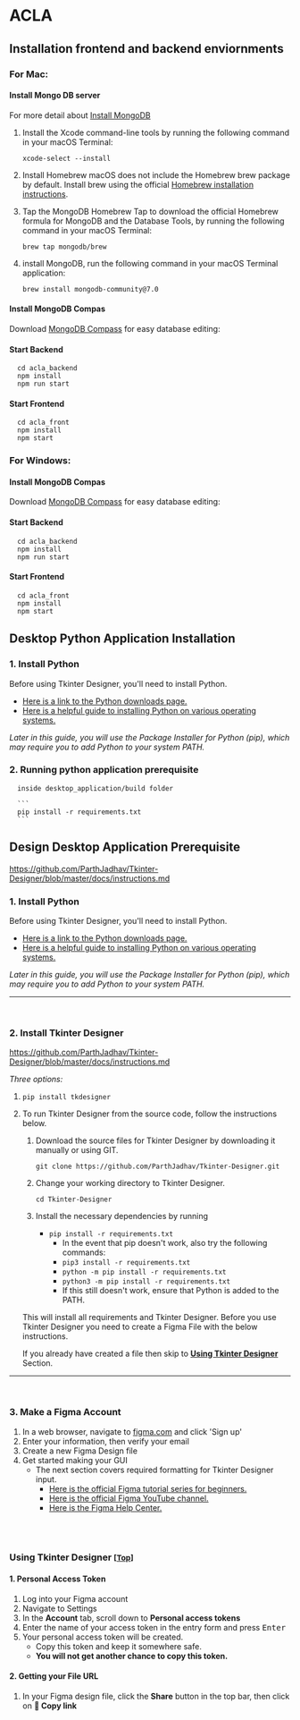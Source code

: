 # ACLA


## Installation frontend and backend enviornments


### For Mac:


#### Install Mongo DB server
For more detail about [Install MongoDB]

[Install MongoDB]: https://www.mongodb.com/docs/v7.0/tutorial/install-mongodb-on-os-x/ 

1. Install the Xcode command-line tools by running the following command in your macOS Terminal:
      ```
      xcode-select --install
      ```

2. Install Homebrew
    macOS does not include the Homebrew brew package by default.
    Install brew using the official [Homebrew installation instructions]. 

[Homebrew installation instructions]: https://brew.sh/#install

3. Tap the MongoDB Homebrew Tap to download the official Homebrew formula for MongoDB and the Database Tools, by running the following command in your macOS Terminal:
   ```
   brew tap mongodb/brew
   ```
    
4. install MongoDB, run the following command in your macOS Terminal application:
   ```
   brew install mongodb-community@7.0
   ```
   
#### Install MongoDB Compas
Download [MongoDB Compass] for easy database editing:

[MongoDB Compass]: https://www.mongodb.com/products/tools/compass

#### Start Backend
      cd acla_backend
      npm install
      npm run start
      
#### Start Frontend
      cd acla_front
      npm install
      npm start


### For Windows:

#### Install MongoDB Compas
Download [MongoDB Compass] for easy database editing:

[MongoDB Compass]: https://www.mongodb.com/products/tools/compass

#### Start Backend
      cd acla_backend
      npm install
      npm run start
      
#### Start Frontend
      cd acla_front
      npm install
      npm start

## Desktop Python Application Installation 
### 1. Install Python

Before using Tkinter Designer, you'll need to install Python.  
- [Here is a link to the Python downloads page.](https://www.python.org/downloads)  
- [Here is a helpful guide to installing Python on various operating systems.](https://wiki.python.org/moin/BeginnersGuide/Download)

*Later in this guide, you will use the Package Installer for Python (pip), which may require you to add Python to your system PATH.*

### 2. Running python application prerequisite
      inside desktop_application/build folder
      
      ```
      pip install -r requirements.txt
      ```


## Design Desktop Application Prerequisite
https://github.com/ParthJadhav/Tkinter-Designer/blob/master/docs/instructions.md
### 1. Install Python

Before using Tkinter Designer, you'll need to install Python.  
- [Here is a link to the Python downloads page.](https://www.python.org/downloads)  
- [Here is a helpful guide to installing Python on various operating systems.](https://wiki.python.org/moin/BeginnersGuide/Download)

*Later in this guide, you will use the Package Installer for Python (pip), which may require you to add Python to your system PATH.*

___
<br>

<a id="getting-started-2"></a>

### 2. Install Tkinter Designer

https://github.com/ParthJadhav/Tkinter-Designer/blob/master/docs/instructions.md

*Three options:*

1. `pip install tkdesigner`


2. To run Tkinter Designer from the source code, follow the instructions below.

   1. Download the source files for Tkinter Designer by downloading it manually or using GIT.

      ` git clone https://github.com/ParthJadhav/Tkinter-Designer.git `

   2. Change your working directory to Tkinter Designer.

      `cd Tkinter-Designer`

   3. Install the necessary dependencies by running

      - `pip install -r requirements.txt`
         - In the event that pip doesn't work, also try the following commands:
         - `pip3 install -r requirements.txt`
         - `python -m pip install -r requirements.txt`
         - `python3 -m pip install -r requirements.txt`
         - If this still doesn't work, ensure that Python is added to the PATH.

   This will install all requirements and Tkinter Designer. Before you use Tkinter Designer you need to create a Figma File with the below instructions.

   If you already have created a file then skip to [**Using Tkinter Designer**](#Using-Tkinter-Designer) Section.

___
<br>

<a id="getting-started-3"></a>

### 3. Make a Figma Account

1. In a web browser, navigate to [figma.com](https://www.figma.com/) and click 'Sign up'
2. Enter your information, then verify your email
3. Create a new Figma Design file
4. Get started making your GUI
   - The next section covers required formatting for Tkinter Designer input.
     - [Here is the official Figma tutorial series for beginners.](https://www.youtube.com/watch?v=Cx2dkpBxst8&list=PLXDU_eVOJTx7QHLShNqIXL1Cgbxj7HlN4)
     - [Here is the official Figma YouTube channel.](https://www.youtube.com/c/Figmadesign/featured)
     - [Here is the Figma Help Center.](https://help.figma.com/hc/en-us)

<br><br>

<a id="formatting-1"></a>

### Using Tkinter Designer <small>[[Top](#table-of-contents)]</small>

<a id="using-1"></a>

#### 1. Personal Access Token

1. Log into your Figma account
2. Navigate to Settings
3. In the **Account** tab, scroll down to **Personal access tokens**
4. Enter the name of your access token in the entry form and press <kbd>Enter</kbd>
5. Your personal access token will be created.
   - Copy this token and keep it somewhere safe.
   - **You will not get another chance to copy this token.**

<a id="using-2"></a>

#### 2. Getting your File URL

1. In your Figma design file, click the **Share** button in the top bar, then click on **&#x1f517; Copy link**

<a id="using-cli"></a>

